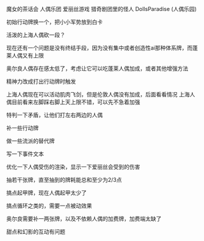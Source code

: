 魔女的茶话会
人偶乐团
爱丽丝游戏
猎奇剧团里的怪人
DollsParadise (人偶乐园)

初始行动牌换一个，把小小军势放到白卡

活泼的上海人偶砍一段？

现在还有一个问题是没有终结手段，因为没有集中或者创造性ai那种体系牌，而蓬莱人偶又有上限

奥尔良人偶存在感太低了，考虑让它可以吃蓬莱人偶加成，或者其他增强方法

精神力改成打出行动牌时触发

上海人偶现在可以活动肌肉飞剑，但是伦敦人偶没有加成，后面看看情况
上海人偶目前看来左脚踩右脚上天上限不错，可以先不急着加强

特判一下矛盾，让他们打左右两边的人偶

补一些行动牌

做一些流派的替代牌

写一下事件文本

优化一下人偶受伤的渲染，显示一下爱丽丝会受到的伤害

抽若干张牌，直至抽到的牌耗能总和至少为2/3点

搞点起甲牌，现在人偶起甲太少了

搞点循环之类的，需要一点被动效果

奥尔良需要补一两张牌，以及不依赖人偶的加费牌，加费端太缺了

甜点和幻影的互动有问题